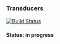 ### Transducers

[![Build Status](https://travis-ci.org/mapogolions/transducers.svg?branch=master)](https://travis-ci.org/mapogolions/transducers)

#### Status: in progress
